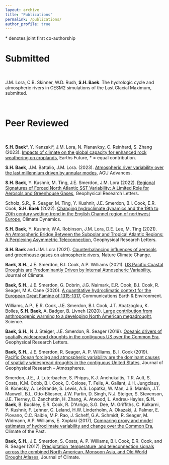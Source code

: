 ```yaml
---
layout: archive
title: "Publications"
permalink: /publications/
author_profile: true
---
```



\* denotes joint first co-authorship

# Submitted
<br>

J.M. Lora, C.B. Skinner, W.D. Rush, **S.H. Baek**. The hydrologic cycle and atmospheric rivers in CESM2 simulations of the Last Glacial Maximum, submitted.



<br>

# Peer Reviewed
<br>

**S.H. Baek**\*, Y. Kanzaki*, J.M. Lora, N. Planavksy, C. Reinhard, S. Zhang (2023). <a href="http://doi.org/10.1029/2023EF003698"> Impacts of climate on the global capacity for enhanced rock weathering on croplands</a>, Earths Future, * = equal contribution.

**S.H. Baek**, J.M. Battalio, J.M. Lora. (2023).  <a href="https://doi.org/10.1029/2022AV000834">Atmospheric river variability over the last millennium driven by annular modes</a>, AGU Advances.

**S.H. Baek**, Y. Kushnir, M. Ting, J.E. Smerdon, J.M. Lora (2022). <a href="https://doi.org/10.1029/2022GL097794">Regional Signatures of Forced North Atlantic SST Variability: A Limited Role for Aerosols and Greenhouse Gases</a>, Geophysical Research Letters.

Scholz, S.R., R. Seager, M. Ting, Y. Kushnir, J.E. Smerdon, B.I. Cook, E.R. Cook, **S.H. Baek** (2022). <a href="https://doi.org/10.1007/s00382-021-05977-5">Changing hydroclimate dynamics and the 19th to 20th century wetting trend in the English Channel region of northwest Europe</a>, Climate Dynamics. 

**S.H. Baek**, Y. Kushnir, W.A. Robinson, J.M. Lora, D.E. Lee, M. Ting (2021). <a href="https://doi.org/10.1029/2021GL096602">An Atmospheric Bridge Between the Subpolar and Tropical Atlantic Regions: A Perplexing Asymmetric Teleconnection</a>, Geophysical Research Letters.

**S.H. Baek** and J.M. Lora (2021). <a href="https://doi.org/10.1038/s41558-021-01166-8">Counterbalancing influences of aerosols and greenhouse gases on atmospheric rivers</a>, Nature Climate Change.

**Baek, S.H.**, J.E. Smerdon, B.I. Cook, A.P. Williams (2021). <a href="https://doi.org/10.1175/JCLI-D-20-0365.1">US Pacific Coastal Droughts are Predominantly Driven by Internal Atmospheric Variability</a>, Journal of Climate.

**Baek, S.H.**, J.E. Smerdon, G. Dobrin, J.G. Naimark, E.R. Cook, B.I. Cook, R. Seager, M.A. Cane (2020). <a href="https://doi.org/10.1038/s43247-020-00016-3">A quantitative hydroclimatic context for the European Great Famine of 1315-1317</a>, Communications Earth & Environment.
  
Williams, A.P., E.R. Cook, J.E. Smerdon, B.I. Cook, J.T. Abatzoglou, K. Bolles, **S.H. Baek**, A. Badger, B. Livneh (2020). <a href="https://doi.org/10.1126/science.aaz9600">Large contribution from anthropogenic warming to a developing North American megadrought</a>, Science.

**Baek, S.H.**, N.J. Steiger, J.E. Smerdon, R. Seager (2019). <a href="https://doi.org/10.1029/2019GL082838">Oceanic drivers of spatially widespread droughts in the contiguous US over the Common Era</a>, Geophysical Research Letters.

**Baek, S.H.**, J.E. Smerdon, R. Seager, A. P. Williams, B. I. Cook (2019). <a href="https://doi.org/10.1029/2018JD029219">Pacific Ocean forcing and atmospheric variability are the dominant causes of spatially widespread droughts in the contiguous United States</a>, Journal of Geophysical Research – Atmospheres.

Smerdon, J.E., J. Luterbacher, S. Phipps, K.J. Anchukaitis, T.R. Ault, S. Coats, K.M. Cobb, B.I. Cook, C. Colose, T. Felis, A. Gallant, J.H. Jungclaus, B. Konecky, A. LeGrande, S. Lewis, A.S. Lopatka, W. Man, J.S. Mankin, J.T. Maxwell, B.L. Otto-Bliesner, J.W. Partin, D. Singh, N.J. Steiger, S. Stevenson, J.E. Tierney, D. Zanchettin, H. Zhang, A. Atwood, L. Andreu-Hayles, **S.H. Baek**, B. Buckley, E.R. Cook, R. D'Arrigo, S.G. Dee, M. Griffiths, C. Kulkarni, Y. Kushnir, F. Lehner, C. Leland, H.W. Linderholm, A. Okazaki, J. Palmer, E. Piovano, C.C. Raible, M.P. Rao, J. Scheff, G.A. Schmidt, R. Seager, M. Widmann, A.P. Williams, E. Xoplaki (2017), <a href="https://doi.org/10.5194/cp-13-1851-2017">Comparing proxy and model estimates of hydroclimate variability and change over the Common Era</a>, Climate of the Past.

**Baek, S.H.**, J.E. Smerdon, S. Coats, A. P. Williams, B.I. Cook, E.R. Cook, and R. Seager (2017), <a href="https://doi.org/10.1175/JCLI-D-16-0766.1">Precipitation, temperature, and teleconnection signals across the combined North American, Monsoon Asia, and Old World Drought Atlases</a>, Journal of Climate. 

<br><br>

